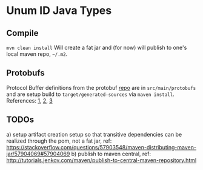 # Unum ID Java Types

## Compile
`mvn clean install`
Will create a fat jar and (for now) will publish to one's local maven repo, `~/.m2`.

## Protobufs
Protocol Buffer definitions from the protobuf [repo](https://github.com/UnumID/protobufs) are in `src/main/protobufs` and are setup build to `target/generated-sources` via `maven install`. References: [1](https://medium.com/@knoldus/compile-protocol-buffers-using-maven-d6f1795a3257), [2](https://developers.google.com/protocol-buffers/docs/reference/java-generated), [3](https://developers.google.com/protocol-buffers/docs/javatutorial)

## TODOs
a) setup artifact creation setup so that transitive dependencies can be realized through the pom, not a fat jar, ref: https://stackoverflow.com/questions/57903548/maven-distributing-maven-jar/57904069#57904069
b) publish to maven central, ref: http://tutorials.jenkov.com/maven/publish-to-central-maven-repository.html